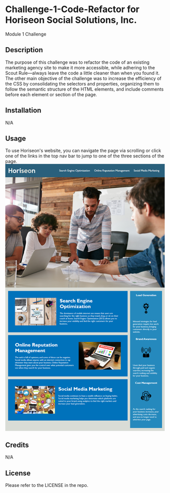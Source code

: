 # Challenge-1-Code-Refactor for Horiseon Social Solutions, Inc.
Module 1 Challenge

## Description

The purpose of this challenge was to refactor the code of an existing marketing agency site to make it more accessible, while adhering to the Scout Rule—always leave the code a little cleaner than when you found it. The other main objective of the challenge was to increase the efficiency of the CSS by consolidating the selectors and properties, organizing them to follow the semantic structure of the HTML elements, and include comments before each element or section of the page.

## Installation

N/A

## Usage

To use Horiseon's website, you can navigate the page via scrolling or click one of the links in the top nav bar to jump to one of the three sections of the page. 
![](./Assets/images/01-html-css-git-homework-demo.png)


## Credits

N/A

## License

Please refer to the LICENSE in the repo.